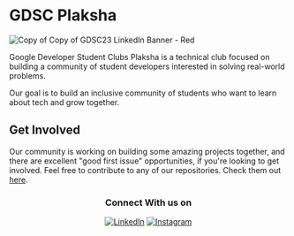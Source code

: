 # GDSC Plaksha

![Copy of Copy of GDSC23 LinkedIn Banner - Red](https://github.com/user-attachments/assets/09d9aa5a-ce95-4337-b0e0-12b684e5fa11)


Google Developer Student Clubs Plaksha is a technical club focused on building a community of student developers interested in solving real-world problems.

Our goal is to build an inclusive community of students who want to learn about tech and grow together.

## Get Involved

Our community is working on building some amazing projects together, and there are excellent "good first issue" opportunities, if you're looking to get involved. Feel free to contribute to any of our repositories. Check them out [here](https://github.com/orgs/GDSC-Plaksha/repositories).

<div align="center">
<h3>Connect With us on</h3>
<a href="https://in.linkedin.com/company/gdsc-plaksha-university" target="_blank"><img alt="LinkedIn" src="https://img.shields.io/badge/linkedin-%230077B5.svg?&style=for-the-badge&logo=linkedin&logoColor=white" /></a>
<a href="https://www.instagram.com/gdsc.plaksha/" target="_blank"><img alt="Instagram" src="https://img.shields.io/badge/instagram-%FF69B4.svg?&style=for-the-badge&logo=instagram&logoColor=white&color=cd486b" /></a>
</div>
